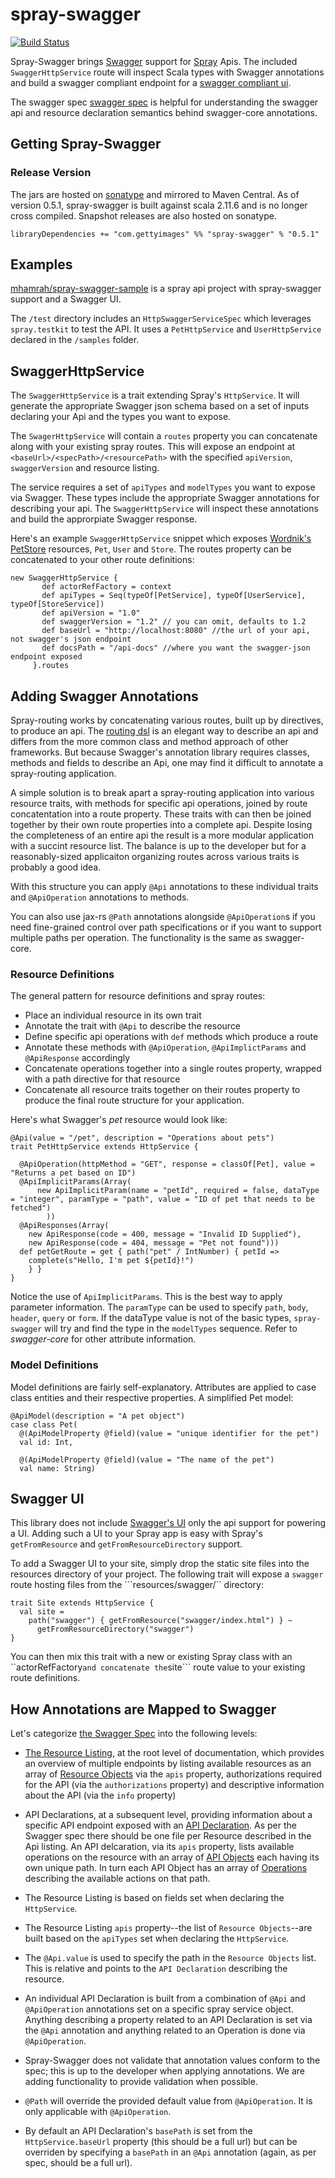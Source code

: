 # spray-swagger

[![Build Status](https://travis-ci.org/pjfanning/spray-swagger.svg?branch=swagger2.0)](https://travis-ci.org/pjfanning/spray-swagger)

Spray-Swagger brings [Swagger](https://github.com/wordnik/swagger-core) support for [Spray](http://spray.io) Apis. The included ```SwaggerHttpService``` route will inspect Scala types with Swagger annotations and build a swagger compliant endpoint for a [swagger compliant ui](https://github.com/wordnik/swagger-ui).

The swagger spec [swagger spec](https://github.com/wordnik/swagger-spec/blob/master/versions/1.2.md) is helpful for understanding the swagger api and resource declaration semantics behind swagger-core annotations.

## Getting Spray-Swagger

### Release Version

The jars are hosted on [sonatype](https://oss.sonatype.org) and mirrored to Maven Central. As of version 0.5.1, spray-swagger is built against scala 2.11.6 and is no longer cross compiled. Snapshot releases are also hosted on sonatype. 

```
libraryDependencies += "com.gettyimages" %% "spray-swagger" % "0.5.1"
```

## Examples

[mhamrah/spray-swagger-sample](https://github.com/mhamrah/spray-swagger-sample) is a spray api project with spray-swagger support and a Swagger UI.

The ```/test``` directory includes an ```HttpSwaggerServiceSpec``` which leverages ```spray.testkit``` to test the API. It uses a ```PetHttpService``` and ```UserHttpService``` declared in the ```/samples``` folder. 

## SwaggerHttpService

The ```SwaggerHttpService``` is a trait extending Spray's ```HttpService```. It will generate the appropriate Swagger json schema based on a set of inputs declaring your Api and the types you want to expose.

The  ```SwagerHttpService``` will contain a ```routes``` property you can concatenate along with your existing spray routes. This will expose an endpoint at ```<baseUrl>/<specPath>/<resourcePath>``` with the specified ```apiVersion```, ```swaggerVersion``` and resource listing.

The service requires a set of ```apiTypes``` and ```modelTypes``` you want to expose via Swagger. These types include the appropriate Swagger annotations for describing your api. The ```SwaggerHttpService``` will inspect these annotations and build the approrpiate Swagger response.

Here's an example ```SwaggerHttpService``` snippet which exposes [Wordnik's PetStore](http://swagger.wordnik.com/) resources, ```Pet```, ```User``` and ```Store```. The routes property can be concatenated to your other route definitions:

```
new SwaggerHttpService {
       def actorRefFactory = context
       def apiTypes = Seq(typeOf[PetService], typeOf[UserService], typeOf[StoreService])
       def apiVersion = "1.0"
       def swaggerVersion = "1.2" // you can omit, defaults to 1.2
       def baseUrl = "http://localhost:8080" //the url of your api, not swagger's json endpoint
       def docsPath = "/api-docs" //where you want the swagger-json endpoint exposed
     }.routes
```

## Adding Swagger Annotations

Spray-routing works by concatenating various routes, built up by directives, to produce an api. The [routing dsl](http://spray.io/documentation/1.2.2/spray-routing/) is an elegant way to describe an api and differs from the more common class and method approach of other frameworks. But because Swagger's annotation library requires classes, methods and fields to describe an Api, one may find it difficult to annotate a spray-routing application.

A simple solution is to break apart a spray-routing application into various resource traits, with methods for specific api operations, joined by route concatentation into a route property. These traits with can then be joined together by their own route properties into a complete api. Despite losing the completeness of an entire api the result is a more modular application with a succint resource list. The balance is up to the developer but for a reasonably-sized applicaiton organizing routes across various traits is probably a good idea.

With this structure you can apply ```@Api``` annotations to these individual traits and ```@ApiOperation``` annotations to methods.

You can also use jax-rs ```@Path``` annotations alongside ```@ApiOperation```s if you need fine-grained control over path specifications or if you want to support multiple paths per operation. The functionality is the same as swagger-core.

### Resource Definitions

The general pattern for resource definitions and spray routes:

* Place an individual resource in its own trait
* Annotate the trait with ```@Api``` to describe the resource
* Define specific api operations with ```def``` methods which produce a route
* Annotate these methods with ```@ApiOperation```, ```@ApiImplictParams``` and ```@ApiResponse``` accordingly
* Concatenate operations together into a single routes property, wrapped with a path directive for that resource
* Concatenate all resource traits together on their routes property to produce the final route structure for your application.

Here's what Swagger's *pet* resource would look like:

```
@Api(value = "/pet", description = "Operations about pets")
trait PetHttpService extends HttpService {

  @ApiOperation(httpMethod = "GET", response = classOf[Pet], value = "Returns a pet based on ID")
  @ApiImplicitParams(Array(
      new ApiImplicitParam(name = "petId", required = false, dataType = "integer", paramType = "path", value = "ID of pet that needs to be fetched")
        ))
  @ApiResponses(Array(
    new ApiResponse(code = 400, message = "Invalid ID Supplied"),
    new ApiResponse(code = 404, message = "Pet not found")))
  def petGetRoute = get { path("pet" / IntNumber) { petId =>
    complete(s"Hello, I'm pet ${petId}!")
    } }
}
```

Notice the use of ```ApiImplicitParams```. This is the best way to apply parameter information. The ```paramType``` can be used to specify ```path```, ```body```, ```header```, ```query``` or ```form```. If the dataType value is not of the basic types, ```spray-swagger``` will try and find the type in the ```modelTypes``` sequence. Refer to *swagger-core* for other attribute information.

### Model Definitions

Model definitions are fairly self-explanatory. Attributes are applied to case class entities and their respective properties. A simplified Pet model:

```
@ApiModel(description = "A pet object")
case class Pet(
  @(ApiModelProperty @field)(value = "unique identifier for the pet")
  val id: Int,

  @(ApiModelProperty @field)(value = "The name of the pet")
  val name: String)
```

## Swagger UI

This library does not include [Swagger's UI](https://github.com/wordnik/swagger-ui) only the api support for powering a UI. Adding such a UI to your Spray app is easy with Spray's ```getFromResource``` and ```getFromResourceDirectory``` support.

To add a Swagger UI to your site, simply drop the static site files into the resources directory of your project. The following trait will expose a ```swagger``` route hosting files from the ```resources/swagger/`` directory: 

```
trait Site extends HttpService {
  val site =
    path("swagger") { getFromResource("swagger/index.html") } ~
      getFromResourceDirectory("swagger")
}
```

You can then mix this trait with a new or existing Spray class with an ``actorRefFactory``` and concatenate the ```site``` route value to your existing route definitions.

## How Annotations are Mapped to Swagger

Let's categorize [the Swagger Spec](https://github.com/wordnik/swagger-spec/blob/master/versions/1.2.md) into the following levels:

* [The Resource Listing](https://github.com/wordnik/swagger-spec/blob/master/versions/1.2.md#51-resource-listing), at the root level of documentation, which provides an overview of multiple endpoints by listing available resources as an array of [Resource Objects](https://github.com/wordnik/swagger-spec/blob/master/versions/1.2.md#512-resource-object) via the ```apis``` property, authorizations required for the API (via the ```authorizations``` property) and descriptive information about the API (via the ``info`` property)
* API Declarations, at a subsequent level, providing information about a specific API endpoint exposed with an [API Declaration](https://github.com/wordnik/swagger-spec/blob/master/versions/1.2.md#52-api-declaration). As per the Swagger spec there should be one file per Resource described in the Api listing. An API delcaration, via its ```apis``` property, lists available operations on the resource with an array of [API Objects](https://github.com/wordnik/swagger-spec/blob/master/versions/1.2.md#522-api-object) each having its own unique path. In turn each API Object has an array of [Operations](https://github.com/wordnik/swagger-spec/blob/master/versions/1.2.md#523-operation-object) describing the available actions on that path. 

* The Resource Listing is based on fields set when declaring the ```HttpService```. 
* The Resource Listing ```apis``` property--the list of ```Resource Objects```--are built based on the ```apiTypes``` set when declaring the ```HttpService```.
* The ```@Api.value``` is used to specify the path in the ```Resource Objects``` list. This is relative and points to the ```API Declaration``` describing the resource.
* An individual API Declaration is built from a combination of ```@Api``` and ```@ApiOperation``` annotations set on a specific spray service object. Anything describing a property related to an API Declaration is set via the ```@Api``` annotation and anything related to an Operation is done via ```@ApiOperation```. 
* Spray-Swagger does not validate that annotation values conform to the spec; this is up to the developer when applying annotations. We are adding functionality to provide validation when possible.
* ```@Path``` will override the provided default value from ```@ApiOperation```. It is only applicable with ```@ApiOperation```.
* By default an API Declaration's ```basePath``` is set from the ```HttpService.baseUrl``` property (this should be a full url) but can be overriden by specifying a ```basePath``` in an ```@Api``` annotation (again, as per spec, should be a full url).

